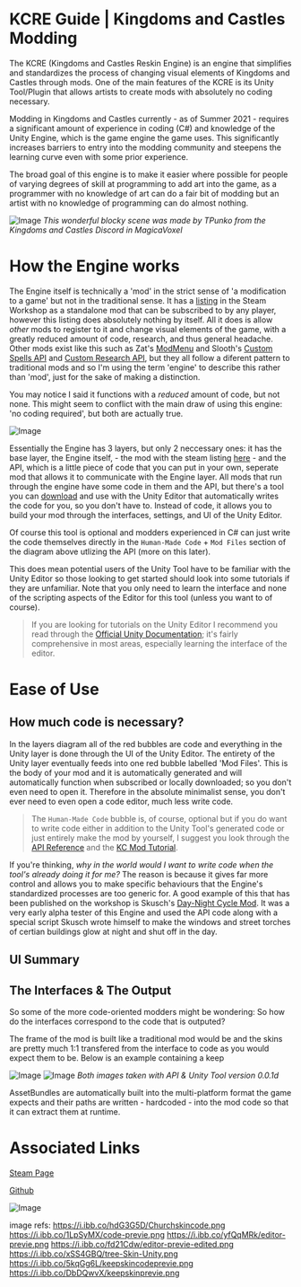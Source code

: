 KCRE Guide | Kingdoms and Castles Modding
=
The KCRE (Kingdoms and Castles Reskin Engine) is an engine that simplifies and standardizes the process of changing visual elements of Kingdoms and Castles through mods. One of the main features of the KCRE is its Unity Tool/Plugin that allows artists to create mods with absolutely no coding necessary. 

Modding in Kingdoms and Castles currently - as of Summer 2021 - requires a significant amount of experience in coding (C#) and knowledge of the Unity Engine, which is the game engine the game uses. This significantly increases barriers to entry into the modding community and steepens the learning curve even with some prior experience. 

The broad goal of this engine is to make it easier where possible for people of varying degrees of skill at programming to add art into the game, as a programmer with no knowledge of art can do a fair bit of modding but an artist with no knowledge of programming can do almost nothing.  

![Image](https://media.discordapp.net/attachments/294162953337307138/704799796325515315/Sky_Over_View.png "Amazing Models by TPunko")
*This wonderful blocky scene was made by TPunko from the Kingdoms and Castles Discord in MagicaVoxel*

# How the Engine works
The Engine itself is technically a 'mod' in the strict sense of 'a modification to a game' but not in the traditional sense. It has a [listing](https://steamcommunity.com/sharedfiles/filedetails/?id=2524492692) in the Steam Workshop as a standalone mod that can be subscribed to by any player, however this listing does absolutely nothing by itself. All it does is allow *other* mods to register to it and change visual elements of the game, with a greatly reduced amount of code, research, and thus general headache. Other mods exist like this such as Zat's [ModMenu](https://steamcommunity.com/sharedfiles/filedetails/?id=2071244182&searchtext=ModMenu) and Slooth's [Custom Spells API](https://steamcommunity.com/sharedfiles/filedetails/?id=2256480946&searchtext=API) and [Custom Research API](https://steamcommunity.com/sharedfiles/filedetails/?id=2264448742&searchtext=API), but they all follow a diferent pattern to traditional mods and so I'm using the term 'engine' to describe this rather than 'mod', just for the sake of making a distinction. 

You may notice I said it functions with a *reduced* amount of code, but not none. This might seem to conflict with the main draw of using this engine: 'no coding required', but both are actually true. 

![Image](https://i.ibb.co/Kmjd9fC/Layers-Explanation.png)

Essentially the Engine has 3 layers, but only 2 neccessary ones: it has the base layer, the Engine itself, - the mod with the steam listing [here](https://steamcommunity.com/sharedfiles/filedetails/?id=2524492692) - and the API, which is a little piece of code that you can put in your own, seperate mod that allows it to communicate with the Engine layer. All mods that run through the engine have some code in them and the API, but there's a tool you can [download](https://github.com/DaDevFox/KCReskinEngine/tree/master/Unity%20Plugin) and use with the Unity Editor that automatically writes the code for you, so you don't have to. Instead of code, it allows you to build your mod through the interfaces, settings, and UI of the Unity Editor.  

Of course this tool is optional and modders experienced in C# can just write the code themselves directly in the `Human-Made Code` + `Mod Files` section of the diagram above utlizing the API (more on this later). 

This does mean potential users of the Unity Tool have to be familiar with the Unity Editor so those looking to get started should look into some tutorials if they are unfamiliar. Note that you only need to learn the interface and none of the scripting aspects of the Editor for this tool (unless you want to of course). 

> If you are looking for tutorials on the Unity Editor I recommend you read through the [Official Unity Documentation](https://docs.unity3d.com/520/Documentation/Manual/GettingStarted.html); it's fairly comprehensive in most areas, especially learning the interface of the editor. 

# Ease of Use

## How much code is necessary?

In the layers diagram all of the red bubbles are code and everything in the Unity layer is done through the UI of the Unity Editor. The entirety of the Unity layer eventually feeds into one red bubble labelled 'Mod Files'. This is the body of your mod and it is automatically generated and will automatically function when subscribed or locally downloaded; so you don't even need to open it. Therefore in the absolute minimalist sense, you don't ever need to even open a code editor, much less write code. 

> The `Human-Made Code` bubble is, of course, optional but if you do want to write code either in addition to the Unity Tool's generated code or just entirely make the mod by yourself, I suggest you look through the [API Reference](https://github.com/DaDevFox/KCReskinEngine/blob/master/API_Reference.md) and the [KC Mod Tutorial](https://modtutorial.kingdomsandcastles.com/). 

If you're thinking, *why in the world would I want to write code when the tool's already doing it for me?* The reason is because it gives far more control and allows you to make specific behaviours that the Engine's standardized processes are too generic for. A good example of this that has been published on the workshop is Skusch's [Day-Night Cycle Mod](https://steamcommunity.com/sharedfiles/filedetails/?id=2013600042&searchtext=day+night+cycle). It was a very early alpha tester of this Engine and used the API code along with a special script Skusch wrote himself to make the windows and street torches of certian buildings glow at night and shut off in the day. 

## UI Summary

## The Interfaces & The Output

So some of the more code-oriented modders might be wondering:
So how do the interfaces correspond to the code that is outputed?

The frame of the mod is built like a traditional mod would be and the skins are pretty much 1:1 transfered from the interface to code as you would expect them to be. Below is an example containing a keep

![Image](https://i.ibb.co/DbDQwvX/keepskinprevie.png)
![Image](https://i.ibb.co/5kqGg6L/keepskincodeprevie.png)
*Both images taken with API & Unity Tool version 0.0.1d*

AssetBundles are automatically built into the multi-platform format the game expects and their paths are written - hardcoded - into the mod code so that it can extract them at runtime. 


Associated Links
=
[Steam Page](https://steamcommunity.com/sharedfiles/filedetails/?id=2524492692)

[Github](https://github.com/DaDevFox/KCReskinEngine)






![Image](https://i.ibb.co/yY9Xd9h/Layers-Explanation-descriptive.png)


image refs:
https://i.ibb.co/hdG3G5D/Churchskincode.png
https://i.ibb.co/1LpSyMX/code-previe.png
https://i.ibb.co/yfQqMRk/editor-previe.png
https://i.ibb.co/fd21Cdw/editor-previe-edited.png
https://i.ibb.co/xSS4GBQ/tree-Skin-Unity.png
https://i.ibb.co/5kqGg6L/keepskincodeprevie.png
https://i.ibb.co/DbDQwvX/keepskinprevie.png